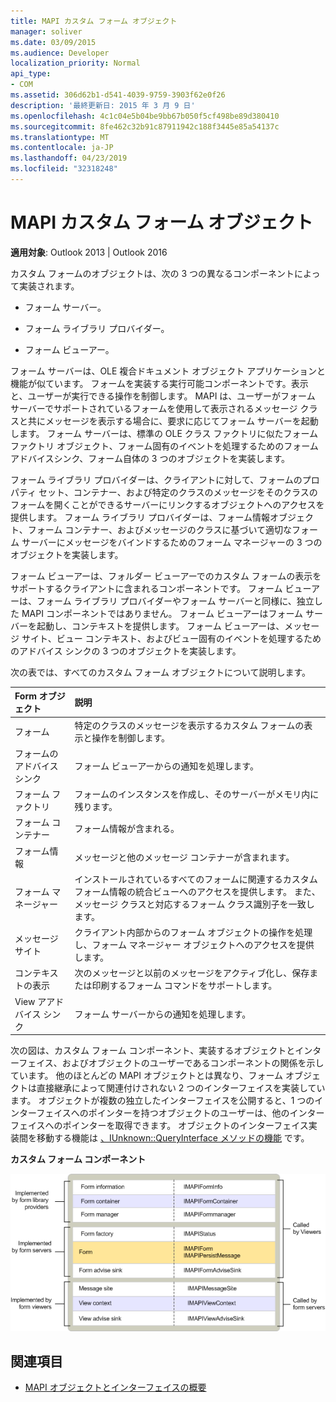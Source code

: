 ```yaml
---
title: MAPI カスタム フォーム オブジェクト
manager: soliver
ms.date: 03/09/2015
ms.audience: Developer
localization_priority: Normal
api_type:
- COM
ms.assetid: 306d62b1-d541-4039-9759-3903f62e0f26
description: '最終更新日: 2015 年 3 月 9 日'
ms.openlocfilehash: 4c1c04e5b04be9bb67b050f5cf498be89d380410
ms.sourcegitcommit: 8fe462c32b91c87911942c188f3445e85a54137c
ms.translationtype: MT
ms.contentlocale: ja-JP
ms.lasthandoff: 04/23/2019
ms.locfileid: "32318248"
---
```

# <a name="mapi-custom-form-objects"></a>MAPI カスタム フォーム オブジェクト
  
**適用対象**: Outlook 2013 | Outlook 2016 
  
カスタム フォームのオブジェクトは、次の 3 つの異なるコンポーネントによって実装されます。
  
- フォーム サーバー。
    
- フォーム ライブラリ プロバイダー。
    
- フォーム ビューアー。
    
フォーム サーバーは、OLE 複合ドキュメント オブジェクト アプリケーションと機能が似ています。 フォームを実装する実行可能コンポーネントです。表示と、ユーザーが実行できる操作を制御します。 MAPI は、ユーザーがフォーム サーバーでサポートされているフォームを使用して表示されるメッセージ クラスと共にメッセージを表示する場合に、要求に応じてフォーム サーバーを起動します。 フォーム サーバーは、標準の OLE クラス ファクトリに似たフォーム ファクトリ オブジェクト、フォーム固有のイベントを処理するためのフォームアドバイスシンク、フォーム自体の 3 つのオブジェクトを実装します。 
  
フォーム ライブラリ プロバイダーは、クライアントに対して、フォームのプロパティ セット、コンテナー、および特定のクラスのメッセージをそのクラスのフォームを開くことができるサーバーにリンクするオブジェクトへのアクセスを提供します。 フォーム ライブラリ プロバイダーは、フォーム情報オブジェクト、フォーム コンテナー、およびメッセージのクラスに基づいて適切なフォーム サーバーにメッセージをバインドするためのフォーム マネージャーの 3 つのオブジェクトを実装します。
  
フォーム ビューアーは、フォルダー ビューアーでのカスタム フォームの表示をサポートするクライアントに含まれるコンポーネントです。 フォーム ビューアーは、フォーム ライブラリ プロバイダーやフォーム サーバーと同様に、独立した MAPI コンポーネントではありません。 フォーム ビューアーはフォーム サーバーを起動し、コンテキストを提供します。 フォーム ビューアーは、メッセージ サイト、ビュー コンテキスト、およびビュー固有のイベントを処理するためのアドバイス シンクの 3 つのオブジェクトを実装します。
  
次の表では、すべてのカスタム フォーム オブジェクトについて説明します。 
  
|**Form オブジェクト**|**説明**|
|:-----|:-----|
|フォーム  <br/> |特定のクラスのメッセージを表示するカスタム フォームの表示と操作を制御します。  <br/> |
|フォームのアドバイス シンク  <br/> |フォーム ビューアーからの通知を処理します。  <br/> |
|フォーム ファクトリ  <br/> |フォームのインスタンスを作成し、そのサーバーがメモリ内に残ります。  <br/> |
|フォーム コンテナー  <br/> |フォーム情報が含まれる。  <br/> |
|フォーム情報  <br/> |メッセージと他のメッセージ コンテナーが含まれます。  <br/> |
|フォーム マネージャー  <br/> |インストールされているすべてのフォームに関連するカスタム フォーム情報の統合ビューへのアクセスを提供します。 また、メッセージ クラスと対応するフォーム クラス識別子を一致します。  <br/> |
|メッセージ サイト  <br/> |クライアント内部からのフォーム オブジェクトの操作を処理し、フォーム マネージャー オブジェクトへのアクセスを提供します。  <br/> |
|コンテキストの表示  <br/> |次のメッセージと以前のメッセージをアクティブ化し、保存または印刷するフォーム コマンドをサポートします。  <br/> |
|View アアドバイス シンク  <br/> |フォーム サーバーからの通知を処理します。  <br/> |
   
次の図は、カスタム フォーム コンポーネント、実装するオブジェクトとインターフェイス、およびオブジェクトのユーザーであるコンポーネントの関係を示しています。 他のほとんどの MAPI オブジェクトとは異なり、フォーム オブジェクトは直接継承によって関連付けされない 2 つのインターフェイスを実装しています。 オブジェクトが複数の独立したインターフェイスを公開すると、1 つのインターフェイスへのポインターを持つオブジェクトのユーザーは、他のインターフェイスへのポインターを取得できます。 オブジェクトのインターフェイス実装間を移動する機能は [、IUnknown::QueryInterface メソッドの機能](https://msdn.microsoft.com/library/54d5ff80-18db-43f2-b636-f93ac053146d%28Office.15%29.aspx) です。 
  
**カスタム フォーム コンポーネント**
  
![カスタム フォーム コンポーネント](media/amapi_67.gif "カスタム フォーム コンポーネント")
  
## <a name="see-also"></a>関連項目

- [MAPI オブジェクトとインターフェイスの概要](mapi-object-and-interface-overview.md)

